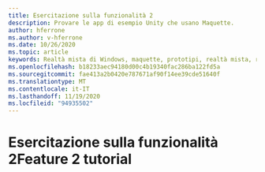 ```yaml
---
title: Esercitazione sulla funzionalità 2
description: Provare le app di esempio Unity che usano Maquette.
author: hferrone
ms.author: v-hferrone
ms.date: 10/26/2020
ms.topic: article
keywords: Realtà mista di Windows, maquette, prototipi, realtà mista, realtà virtuale, VR, MR, feedback, hub di feedback, bug
ms.openlocfilehash: b18233aec94180d00c4b19340fac286ba122fd5a
ms.sourcegitcommit: fae413a2b0420e787671af90f14ee39cde51640f
ms.translationtype: MT
ms.contentlocale: it-IT
ms.lasthandoff: 11/19/2020
ms.locfileid: "94935502"
---
```

# <a name="feature-2-tutorial"></a><span data-ttu-id="51ecd-104">Esercitazione sulla funzionalità 2</span><span class="sxs-lookup"><span data-stu-id="51ecd-104">Feature 2 tutorial</span></span>

<!-- TODO(Harrison/Stefan): Need cool header image from tutorial -->

<!-- TODO(Stefan): Create tutorial content and screenshots -->
